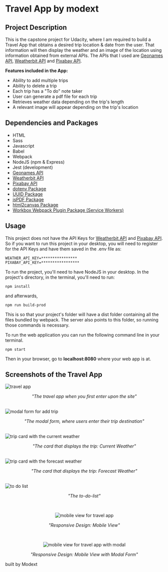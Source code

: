 # Travel App by modext

## Project Description
<p>This is the capstone project for Udacity, where I am required to build a Travel App that obtains a desired trip location & date from the user. That information will then display the weather and an image of the location using information obtained from external APIs. The APIs that I used are <a href="http://www.geonames.org/export/web-services.html">Geonames API</a>, <a href="https://www.weatherbit.io/api">Weatherbit API</a> and <a href="https://pixabay.com/api/docs/">Pixabay API</a>.</p>

**Features included in the App:**
<ul>
  <li>Ability to add multiple trips</li>
  <li>Ability to delete a trip</li>
  <li>Each trip has a "To do" note taker</li>
  <li>User can generate a pdf file for each trip</li>
  <li>Retrieves weather data depending on the trip's length</li>
  <li>A relevant image will appear depending on the trip's location</li>
</ul>

## Dependencies and Packages
<ul>
  <li>HTML</li>
  <li>Sass</li>
  <li>Javascript</li>
  <li>Babel</li>
  <li>Webpack</li>
  <li>NodeJS (npm & Express)</li>
  <li>Jest (development)</li>
  <li><a href="http://www.geonames.org/export/web-services.html">Geonames API</a></li>
  <li><a href="https://www.weatherbit.io/api">Weatherbit API</a></li>
  <li><a href="https://pixabay.com/api/docs/">Pixabay API</a></li>
  <li><a href="https://www.npmjs.com/package/dotenv">dotenv Package</a></li>
  <li><a href="https://www.npmjs.com/package/uuid">UUID Package</a></li>
  <li><a href="https://www.npmjs.com/package/jspdf">jsPDF Package</a></li>
  <li><a href="https://html2canvas.hertzen.com/">html2canvas Package</a></li>
  <li><a href="https://www.npmjs.com/package/workbox-webpack-plugin">Workbox Webpack Plugin Package (Service Workers)</a></li>
</ul>

## Usage
This project does not have the API Keys for <a href="https://www.weatherbit.io/api">Weatherbit API</a> and <a href="https://pixabay.com/api/docs/">Pixabay API</a>. So if you want to run this project in your desktop, you will need to register for the API Keys and have them saved in the .env file as:

````
WEATHER_API_KEY=****************
PIXABAY_API_KEY=*****************
````

To run the project, you'll need to have NodeJS in your desktop. In the project's directory, in the terminal, you'll need to run: 

````
npm install
````

and afterwards,

````
npm run build-prod
````
This is so that your project's folder will have a dist folder containing all the files bundled by webpack. The server also points to this folder, so running those commands is necessary.

To run the web application you can run the following command line in your terminal.
````
npm start
````
Then in your browser, go to **localhost:8080** where your web app is at.

## Screenshots of the Travel App

<img src="https://user-images.githubusercontent.com/33578391/232921301-e74864ae-68ed-400f-92f0-24983df38b14.png" alt="travel app">
<p align="center"><em>"The travel app when you first enter upon the site"</em></p>

<br/>

<img src="https://user-images.githubusercontent.com/33578391/232921320-4c93576e-0297-40dd-8dd7-7917fdb914b1.png" alt="modal form for add trip">
<p align="center"><em>"The modal form, where users enter their trip destination"</em></p>

<br/>

<img src="https://user-images.githubusercontent.com/33578391/232921316-a2dd820e-1c82-41f7-a985-1ba4d65d51d9.png" alt="trip card with the current weather">
<p align="center"><em>"The card that displays the trip: Current Weather"</em></p>
<br/>

<img src="https://user-images.githubusercontent.com/33578391/232921311-b536a29c-9c83-4dd7-bc9c-2e79d26f1c57.png" alt="trip card with the forecast weather">
<p align="center"><em>"The card that displays the trip: Forecast Weather"</em></p>

<br/>

<img src="https://user-images.githubusercontent.com/33578391/232921309-305c1e13-2cef-4564-a592-2a1d4ff05dbc.png" alt="to do list">
<p align="center"><em>"The to-do-list"</em></p>

<br/>

<p align="center"><img src="https://user-images.githubusercontent.com/33578391/232921307-ee43a0ca-8ff5-4a2f-8bf6-1ca9cb8a01de.png" alt="mobile view for travel app"></p>
<p align="center"><em>"Responsive Design: Mobile View"</em></p>

<br/>

<p align="center"><img src="https://user-images.githubusercontent.com/33578391/232921304-c27453a9-2191-455e-a7c2-11717c369f61.png" alt="mobile view for travel app with modal"></p>
<p align="center"><em>"Responsive Design: Mobile View with Modal Form"</em></p>

built by Modext